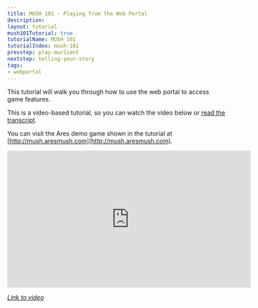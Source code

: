 ```yaml
---
title: MUSH 101 - Playing from the Web Portal
description:
layout: tutorial
mush101Tutorial: true
tutorialName: MUSH 101
tutorialIndex: mush-101
prevstep: play-muclient
nextstep: telling-your-story
tags: 
- webportal
---
```


This tutorial will walk you through how to use the web portal to access game features.

This is a video-based tutorial, so you can watch the video below or [read the transcript](/mush-101/webportal-transcript.html).

You can visit the Ares demo game shown in the tutorial at [http://mush.aresmush.com](http://mush.aresmush.com).

<iframe width="560" height="315" src="https://www.youtube.com/embed/x4RD3SE7EU8" frameborder="0" allow="autoplay; encrypted-media" allowfullscreen></iframe>

*[Link to video](https://www.youtube.com/embed/x4RD3SE7EU8)*